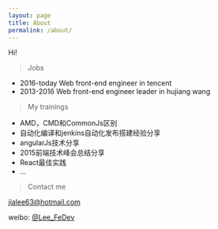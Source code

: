 ```yaml
---
layout: page
title: About
permalink: /about/
---
```


Hi!

>Jobs

* 2016-today  Web front-end engineer in tencent
* 2013-2016  Web front-end engineer leader in hujiang wang

>My trainings

* AMD，CMD和CommonJs区别
* 自动化编译和jenkins自动化发布搭建经验分享
* angularJs技术分享
* 2015前端技术峰会总结分享
* React最佳实践
* ...

>Contact me

[jialee63@hotmail.com](mailto:jialee63@hotmail.com)<br/>

weibo: [@Lee_FeDev](http://weibo.com/u/3903482915)
